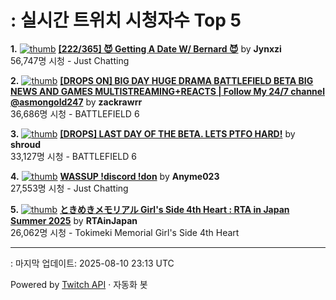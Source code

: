 # : 실시간 트위치 시청자수 Top 5

**1.** [![thumb](https://static-cdn.jtvnw.net/previews-ttv/live_user_jynxzi-320x180.jpg)](https://twitch.tv/Jynxzi)
**[[222/365] 😈 Getting A Date W/ Bernard 😈](https://twitch.tv/Jynxzi)** by **Jynxzi**<br>56,747명 시청  - Just Chatting

**2.** [![thumb](https://static-cdn.jtvnw.net/previews-ttv/live_user_zackrawrr-320x180.jpg)](https://twitch.tv/zackrawrr)
**[[DROPS ON] BIG DAY HUGE DRAMA BATTLEFIELD BETA BIG NEWS AND GAMES MULTISTREAMING+REACTS | Follow My 24/7 channel @asmongold247](https://twitch.tv/zackrawrr)** by **zackrawrr**<br>36,686명 시청  - BATTLEFIELD 6

**3.** [![thumb](https://static-cdn.jtvnw.net/previews-ttv/live_user_shroud-320x180.jpg)](https://twitch.tv/shroud)
**[[DROPS] LAST DAY OF THE BETA. LETS PTFO HARD!](https://twitch.tv/shroud)** by **shroud**<br>33,127명 시청  - BATTLEFIELD 6

**4.** [![thumb](https://static-cdn.jtvnw.net/previews-ttv/live_user_anyme023-320x180.jpg)](https://twitch.tv/Anyme023)
**[WASSUP !discord !don](https://twitch.tv/Anyme023)** by **Anyme023**<br>27,553명 시청  - Just Chatting

**5.** [![thumb](https://static-cdn.jtvnw.net/previews-ttv/live_user_rtainjapan-320x180.jpg)](https://twitch.tv/RTAinJapan)
**[ときめきメモリアル Girl's Side 4th Heart : RTA in Japan Summer 2025](https://twitch.tv/RTAinJapan)** by **RTAinJapan**<br>26,062명 시청  - Tokimeki Memorial Girl's Side 4th Heart


---
: 마지막 업데이트: 2025-08-10 23:13 UTC

Powered by [Twitch API](https://dev.twitch.tv/docs/api/reference) · 자동화 봇